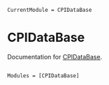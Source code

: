 ```@meta
CurrentModule = CPIDataBase
```

# CPIDataBase

Documentation for [CPIDataBase](https://github.com/r2cp/CPIDataBase.jl).

```@index
```

```@autodocs
Modules = [CPIDataBase]
```
